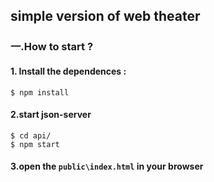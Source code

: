 ## simple version of web theater

### 一.How to start ?

#### 1. Install the dependences :

```
$ npm install
```

#### 2.start json-server

```
$ cd api/
$ npm start
```

#### 3.open the  `public\index.html` in your browser



